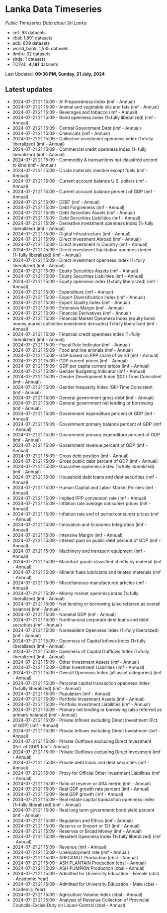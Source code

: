 # Lanka Data Timeseries
*Public Timeseries Data about Sri Lanka*

* imf: 93 datasets
* cbsl: 1,891 datasets
* adb: 609 datasets
* world_bank: 1,535 datasets
* dmtlk: 32 datasets
* sltda: 1 datasets
* TOTAL: **4,161** datasets

Last Updated: **09:36 PM, Sunday, 21 July, 2024**

## Latest updates

* 2024-07-21 21:15:09 - AI Preparedness Index (imf - Annual)
* 2024-07-21 21:15:09 - Animal and vegetable oils and fats (imf - Annual)
* 2024-07-21 21:15:09 - Beverages and tobacco (imf - Annual)
* 2024-07-21 21:15:09 - Bond openness index (1=fully liberalized) (imf - Annual)
* 2024-07-21 21:15:09 - Central Government Debt (imf - Annual)
* 2024-07-21 21:15:09 - Chemicals (imf - Annual)
* 2024-07-21 21:15:09 - Collective investment openness index (1=fully liberalized) (imf - Annual)
* 2024-07-21 21:15:09 - Commercial credit openness index (1=fully liberalized) (imf - Annual)
* 2024-07-21 21:15:09 - Commodity & transactions not classified accord to kind (imf - Annual)
* 2024-07-21 21:15:09 - Crude materials inedible except fuels (imf - Annual)
* 2024-07-21 21:15:09 - Current account balance U.S. dollars (imf - Annual)
* 2024-07-21 21:15:09 - Current account balance percent of GDP (imf - Annual)
* 2024-07-21 21:15:09 - DEBT (imf - Annual)
* 2024-07-21 21:15:09 - Debt Forgiveness (imf - Annual)
* 2024-07-21 21:15:09 - Debt Securities Assets (imf - Annual)
* 2024-07-21 21:15:09 - Debt Securities Liabilities (imf - Annual)
* 2024-07-21 21:15:09 - Derivative investment openness index (1=fully liberalized) (imf - Annual)
* 2024-07-21 21:15:09 - Digital Infrastructure (imf - Annual)
* 2024-07-21 21:15:09 - Direct Investment Abroad (imf - Annual)
* 2024-07-21 21:15:09 - Direct Investment In Country (imf - Annual)
* 2024-07-21 21:15:09 - Direct investment liquidation openness index (1=fully liberalized) (imf - Annual)
* 2024-07-21 21:15:09 - Direct investment openness index (1=fully liberalized) (imf - Annual)
* 2024-07-21 21:15:09 - Equity Securities Assets (imf - Annual)
* 2024-07-21 21:15:09 - Equity Securities Liabilities (imf - Annual)
* 2024-07-21 21:15:09 - Equity openness index (1=fully liberalized) (imf - Annual)
* 2024-07-21 21:15:09 - Expenditure (imf - Annual)
* 2024-07-21 21:15:09 - Export Diversification Index (imf - Annual)
* 2024-07-21 21:15:09 - Export Quality Index (imf - Annual)
* 2024-07-21 21:15:09 - Extensive Margin (imf - Annual)
* 2024-07-21 21:15:09 - Financial Derivatives (imf - Annual)
* 2024-07-21 21:15:09 - Financial Market Openness Index (equity bond money market collective investment derivates) 1=fully liberalized (imf - Annual)
* 2024-07-21 21:15:09 - Financial credit openness index (1=fully liberalized) (imf - Annual)
* 2024-07-21 21:15:09 - Fiscal Rule Indicator (imf - Annual)
* 2024-07-21 21:15:09 - Food and live animals (imf - Annual)
* 2024-07-21 21:15:09 - GDP based on PPP share of world (imf - Annual)
* 2024-07-21 21:15:09 - GDP current prices (imf - Annual)
* 2024-07-21 21:15:09 - GDP per capita current prices (imf - Annual)
* 2024-07-21 21:15:09 - Gender Budgeting Indicator (imf - Annual)
* 2024-07-21 21:15:09 - Gender Development Index (GDI) Time Consistent (imf - Annual)
* 2024-07-21 21:15:09 - Gender Inequality Index (GII) Time Consistent (imf - Annual)
* 2024-07-21 21:15:09 - General government gross debt (imf - Annual)
* 2024-07-21 21:15:09 - General government net lending or borrowing (imf - Annual)
* 2024-07-21 21:15:09 - Government expenditure percent of GDP (imf - Annual)
* 2024-07-21 21:15:09 - Government primary balance percent of GDP (imf - Annual)
* 2024-07-21 21:15:09 - Government primary expenditure percent of GDP (imf - Annual)
* 2024-07-21 21:15:09 - Government revenue percent of GDP (imf - Annual)
* 2024-07-21 21:15:09 - Gross debt position (imf - Annual)
* 2024-07-21 21:15:09 - Gross public debt percent of GDP (imf - Annual)
* 2024-07-21 21:15:09 - Guarantee openness index (1=fully liberalized) (imf - Annual)
* 2024-07-21 21:15:09 - Household debt loans and debt securities (imf - Annual)
* 2024-07-21 21:15:09 - Human Capital and Labor Market Policies (imf - Annual)
* 2024-07-21 21:15:09 - Implied PPP conversion rate (imf - Annual)
* 2024-07-21 21:15:09 - Inflation rate average consumer prices (imf - Annual)
* 2024-07-21 21:15:09 - Inflation rate end of period consumer prices (imf - Annual)
* 2024-07-21 21:15:09 - Innovation and Economic Integration (imf - Annual)
* 2024-07-21 21:15:09 - Intensive Margin (imf - Annual)
* 2024-07-21 21:15:09 - Interest paid on public debt percent of GDP (imf - Annual)
* 2024-07-21 21:15:09 - Machinery and transport equipment (imf - Annual)
* 2024-07-21 21:15:09 - Manufact goods classified chiefly by material (imf - Annual)
* 2024-07-21 21:15:09 - Mineral fuels lubricants and related materials (imf - Annual)
* 2024-07-21 21:15:09 - Miscellaneous manufactured articles (imf - Annual)
* 2024-07-21 21:15:09 - Money market openness index (1=fully liberalized) (imf - Annual)
* 2024-07-21 21:15:09 - Net lending or borrowing (also referred as overall balance) (imf - Annual)
* 2024-07-21 21:15:09 - Nominal GDP (imf - Annual)
* 2024-07-21 21:15:09 - Nonfinancial corporate debt loans and debt securities (imf - Annual)
* 2024-07-21 21:15:09 - Nonresident Openness Index (1=fully liberalized) (imf - Annual)
* 2024-07-21 21:15:09 - Openness of Capital Inflows Index (1=fully liberalized) (imf - Annual)
* 2024-07-21 21:15:09 - Openness of Capital Outflows Index (1=fully liberalized) (imf - Annual)
* 2024-07-21 21:15:09 - Other Investment Assets (imf - Annual)
* 2024-07-21 21:15:09 - Other Investment Liabilities (imf - Annual)
* 2024-07-21 21:15:09 - Overall Openness Index (all asset categories) (imf - Annual)
* 2024-07-21 21:15:09 - Personal capital transaction openness index (1=fully liberalized) (imf - Annual)
* 2024-07-21 21:15:09 - Population (imf - Annual)
* 2024-07-21 21:15:09 - Portfolio Investment Assets (imf - Annual)
* 2024-07-21 21:15:09 - Portfolio Investment Liabilities (imf - Annual)
* 2024-07-21 21:15:09 - Primary net lending or borrowing (also referred as primary balance) (imf - Annual)
* 2024-07-21 21:15:09 - Private Inflows excluding Direct Investment (Pct. of GDP) (imf - Annual)
* 2024-07-21 21:15:09 - Private Inflows excluding Direct Investment (imf - Annual)
* 2024-07-21 21:15:09 - Private Outflows excluding Direct Investment (Pct. of GDP) (imf - Annual)
* 2024-07-21 21:15:09 - Private Outflows excluding Direct Investment (imf - Annual)
* 2024-07-21 21:15:09 - Private debt loans and debt securities (imf - Annual)
* 2024-07-21 21:15:09 - Proxy for Official Other Investment Liabilities (imf - Annual)
* 2024-07-21 21:15:09 - Ratio of reserve or ARA metric (imf - Annual)
* 2024-07-21 21:15:09 - Real GDP growth rate percent (imf - Annual)
* 2024-07-21 21:15:09 - Real GDP growth (imf - Annual)
* 2024-07-21 21:15:09 - Real estate capital transaction openness index (1=fully liberalized) (imf - Annual)
* 2024-07-21 21:15:09 - Real long term government bond yield percent (imf - Annual)
* 2024-07-21 21:15:09 - Regulation and Ethics (imf - Annual)
* 2024-07-21 21:15:09 - Reserve or (Import or 12) (imf - Annual)
* 2024-07-21 21:15:09 - Reserves or Broad Money (imf - Annual)
* 2024-07-21 21:15:09 - Resident Openness Index (1=fully liberalized) (imf - Annual)
* 2024-07-21 21:15:09 - Revenue (imf - Annual)
* 2024-07-21 21:15:09 - Unemployment rate (imf - Annual)
* 2024-07-21 21:15:09 - ARECANUT Production (cbsl - Annual)
* 2024-07-21 21:15:09 - ASH PLANTAIN Production (cbsl - Annual)
* 2024-07-21 21:15:09 - ASH PUMPKIN Production (cbsl - Annual)
* 2024-07-21 21:15:09 - Admitted for University Education - Female (cbsl - Academic Year)
* 2024-07-21 21:15:09 - Admitted for University Education - Male (cbsl - Academic Year)
* 2024-07-21 21:15:09 - Agriculture Volume Index (cbsl - Annual)
* 2024-07-21 21:15:09 - Analysis of Revenue Collection of Provincial Councils-Excise Duty on Liquor-Central (cbsl - Annual)